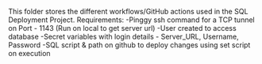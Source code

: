 This folder stores the different workflows/GitHub actions used in the SQL Deployment Project.
Requirements:
-Pinggy ssh command for a TCP tunnel on Port - 1143 (Run on local to get server url)
-User created to access database
-Secret variables with login details - Server_URL, Username, Password
-SQL script & path on github to deploy changes using set script on execution
